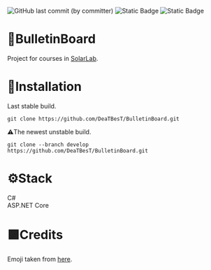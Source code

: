 ![GitHub last commit (by committer)](https://img.shields.io/github/last-commit/DeaTBesT/BulletinBoard)
![Static Badge](https://img.shields.io/badge/.NET-6.0-orange)
![Static Badge](https://img.shields.io/badge/licence-GNUv3.0-red)
# 📄BulletinBoard
Project for courses in [SolarLab](https://solarlab.ru/en/index.html).
# 🚀Installation
Last stable build.
```
git clone https://github.com/DeaTBesT/BulletinBoard.git
```
⚠️The newest unstable build.
```
git clone --branch develop https://github.com/DeaTBesT/BulletinBoard.git
```
# ⚙️Stack
<summary>C#</summary>
<summary>ASP.NET Core</summary>

# 🟪Credits
Emoji taken from [here](https://getemoji.com).
